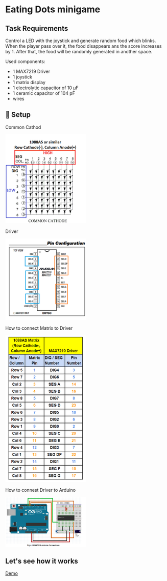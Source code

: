 # Eating Dots minigame

## Task Requirements

Control a LED with the joystick and generate random food which blinks.
When the player pass over it, the food disappears ans the score increases by 1.
After that, the food will be randomly generated in another space.

Used components:
 - 1 MAX7219 Driver
 - 1 joystick
 - 1 matrix display
 - 1 electrolytic capacitor of 10 μF
 - 1 ceramic capacitor of 104 pF
 - wires

## 🔌 Setup

Common Cathod

<img src="https://github.com/postolache-andreea-miruna/IntroductionToRobotics/blob/a9754a096874029d0d95e6474ce6ebd501884944/Matrix/commonCathod.png" width=50% height=50%>


Driver

<img src="https://github.com/postolache-andreea-miruna/IntroductionToRobotics/blob/a9754a096874029d0d95e6474ce6ebd501884944/Matrix/Driver.png" width=50% height=50%>


How to connect Matrix to Driver

<img src="https://github.com/postolache-andreea-miruna/IntroductionToRobotics/blob/a9754a096874029d0d95e6474ce6ebd501884944/Matrix/matrixToDriver.png" width=50% height=50%>



How to connest Driver to Arduino

<img src="https://github.com/postolache-andreea-miruna/IntroductionToRobotics/blob/a9754a096874029d0d95e6474ce6ebd501884944/Matrix/DriverArduino.png" width=50% height=50%>



## Let's see how it works


[Demo](https://youtu.be/kEzE61rZofs)

